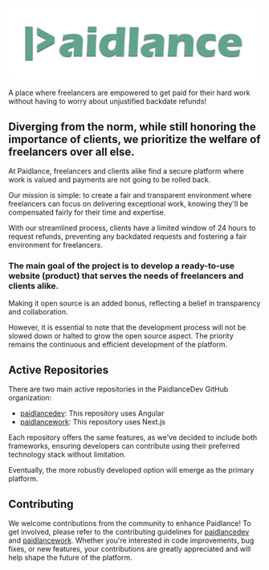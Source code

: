 ![Paidlance](./profile/paidlance-logo-long-teal-2.png)

A place where freelancers are empowered to get paid for their hard work
without having to worry about unjustified backdate refunds!

## Diverging from the norm, while still honoring the importance of clients, we prioritize the welfare of freelancers over all else.

At Paidlance, freelancers and clients alike find a secure platform where work is valued and payments are not going to be rolled back.

Our mission is simple: to create a fair and transparent environment where freelancers can focus on delivering exceptional work, knowing they'll be compensated fairly for their time and expertise.

With our streamlined process, clients have a limited window of 24 hours to request refunds, preventing any backdated requests and fostering a fair environment for freelancers.

### The main goal of the project is to develop a ready-to-use website (product) that serves the needs of freelancers and clients alike. 

Making it open source is an added bonus, reflecting a belief in transparency and collaboration. 

However, it is essential to note that the development process will not be slowed down or halted to grow the open source aspect. The priority remains the continuous and efficient development of the platform.

## Active Repositories
There are two main active repositories in the PaidlanceDev GitHub organization:

- [paidlancedev](https://github.com/PaidlanceDev/paidlancedev): This repository uses Angular
- [paidlancework](https://github.com/PaidlanceDev/paidlancework): This repository uses Next.js

Each repository offers the same features, as we've decided to include both frameworks, ensuring developers can contribute using their preferred technology stack without limitation.

Eventually, the more robustly developed option will emerge as the primary platform.

## Contributing

We welcome contributions from the community to enhance Paidlance! To get involved, please refer to the contributing guidelines for [paidlancedev](https://github.com/PaidlanceDev/paidlancedev/blob/main/CONTRIBUTING.md) and [paidlancework](https://github.com/PaidlanceDev/paidlancework/blob/main/CONTRIBUTING.md). Whether you're interested in code improvements, bug fixes, or new features, your contributions are greatly appreciated and will help shape the future of the platform.